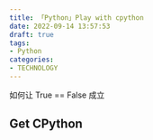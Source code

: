 ```yaml
---
title: 「Python」Play with cpython
date: 2022-09-14 13:57:53
draft: true
tags:
- Python
categories:
- TECHNOLOGY
---
```



如何让 True == False 成立

<!-- more -->

## Get CPython
